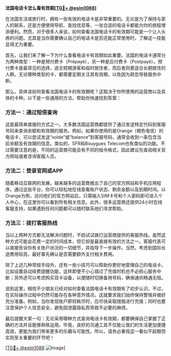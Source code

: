 **法国电话卡怎么看有效期[[TG💪+ @esim1088](https://t.me/s/esim1088)]**

在法国生活或旅行时，拥有一张有效的电话卡是非常重要的。无论是为了保持与家人的联系，还是方便使用导航、查找信息等，一张合适的电话卡都能为你的旅程增添便利。然而，对于很多人来说，如何查看法国电话卡的有效期可能是一个让人头疼的问题。尤其是当你需要确认自己的电话卡是否还能正常使用时，了解这一技能显得尤为重要。

首先，让我们来了解一下为什么查看电话卡有效期如此重要。法国的电话卡通常分为两种类型：一种是预付费卡（Prépayé），另一种是后付费卡（Postpayé）。预付费卡是最常见的选择，适合短期游客和临时居住者，而后者则更适合长期居住的人群。无论哪种类型的卡，都需要定期关注其有效期，以免因为疏忽导致服务中断。

那么，具体该如何查看法国电话卡的有效期呢？这取决于你所使用的运营商以及具体的卡种。以下是一些通用的方法，帮助你快速找到答案：

### 方法一：通过短信查询
这是最简单直接的方式之一。大多数法国运营商都提供了通过发送特定代码到客服号码来查询余额和有效期的服务。例如，如果你使用的是Orange（橙色电信）的电话卡，可以尝试发送“solde”或“balance”到客服号码，通常会收到一条包含当前余额及有效期的信息。类似的，SFR和Bouygues Telecom也有类似的功能。不过需要注意的是，不同的运营商可能会有不同的指令格式，因此建议先查阅相关官方网站或者咨询客服人员。

### 方法二：登录官网或APP
随着移动互联网的发展，越来越多的运营商推出了自己的官方网站和手机应用程序。通过这些平台，你可以轻松地在线查看账户状态、剩余金额以及到期时间。以Orange为例，访问他们的官方网站后，只需输入SIM卡号和个人密码即可进入个人中心，在这里你可以看到所有相关信息。此外，很多运营商还提供24小时在线客服支持，如果遇到任何问题都可以随时联系他们寻求帮助。

### 方法三：拨打客服热线
当以上两种方式都无法解决问题时，不妨试试拨打运营商提供的客服热线。虽然这种方式可能会花费一定的时间成本，但它却是最直接有效的方法之一。客服代表可以直接告诉你有关账户状况的一切细节，并指导下一步操作。当然，考虑到国际长途费用较高，最好事先确认是否需要额外支付相关费用。

除了上述几种常规手段外，还有一些小技巧可以帮助你更好地管理自己的电话卡。比如设置自动续费提醒功能，这样即使不小心错过了充值时机也不必担心服务中断；另外还可以考虑购买双卡设备，以便随时切换备用号码，确保通讯畅通无阻。

说到这里，相信不少朋友已经对如何查看法国电话卡有效期有了初步认识。不过，在实际操作过程中仍然可能存在各种意外情况，这就要求我们始终保持警惕并做好充分准备。例如，当你发现账户即将耗尽时，应尽快采取措施进行充值；同时也要注意保护个人信息安全，避免因泄露隐私而导致不必要的麻烦。

最后提醒大家一句：无论采用哪种方式查询电话卡有效期，都要确保自己掌握了正确的方法并且能够熟练运用。毕竟，良好的沟通工具不仅能让我们的生活更加便捷高效，更能为我们带来更多的乐趣与可能性。所以，请务必重视这一看似不起眼但实则至关重要的环节吧！

[[TG💪+ @esim1088](https://t.me/s/esim1088) ![Image](https://i.postimg.cc/4NQfJmqS/Snipaste-2025-05-13-00-14-12.png)]